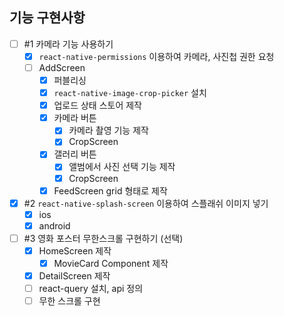 ## 기능 구현사항

- [ ] #1 카메라 기능 사용하기
  - [x] `react-native-permissions` 이용하여 카메라, 사진첩 권한 요청
  - [ ] AddScreen
    - [x] 퍼블리싱
    - [x] `react-native-image-crop-picker` 설치
    - [x] 업로드 상태 스토어 제작
    - [x] 카메라 버튼
      - [x] 카메라 촬영 기능 제작
      - [x] CropScreen
    - [x] 갤러리 버튼
      - [x] 앨범에서 사진 선택 기능 제작
      - [x] CropScreen
    - [x] FeedScreen grid 형태로 제작
- [x] #2 `react-native-splash-screen` 이용하여 스플래쉬 이미지 넣기
  - [x] ios
  - [x] android
- [ ] #3 영화 포스터 무한스크롤 구현하기 (선택)
  - [x] HomeScreen 제작
    - [x] MovieCard Component 제작
  - [x] DetailScreen 제작
  - [ ] react-query 설치, api 정의
  - [ ] 무한 스크롤 구현

